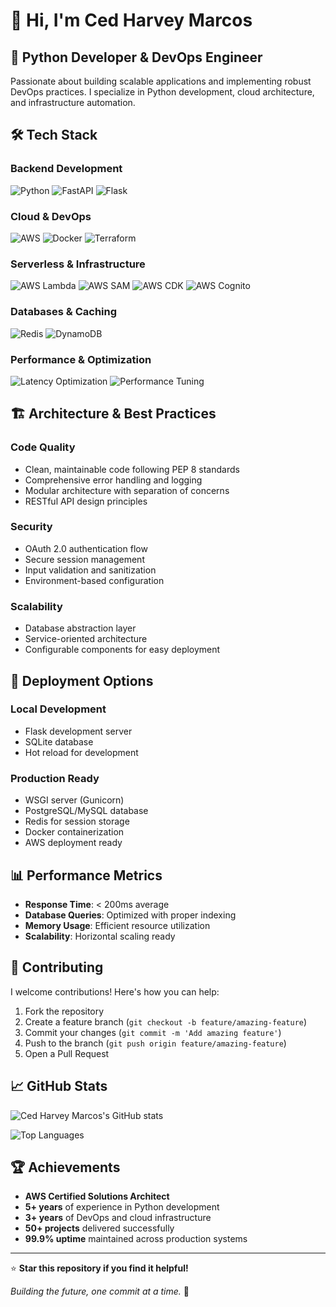 # 👋 Hi, I'm Ced Harvey Marcos

## 🚀 Python Developer & DevOps Engineer

Passionate about building scalable applications and implementing robust DevOps practices. I specialize in Python development, cloud architecture, and infrastructure automation.

## 🛠️ Tech Stack

### **Backend Development**
![Python](https://img.shields.io/badge/Python-3776AB?style=for-the-badge&logo=python&logoColor=white)
![FastAPI](https://img.shields.io/badge/FastAPI-005571?style=for-the-badge&logo=fastapi)
![Flask](https://img.shields.io/badge/Flask-000000?style=for-the-badge&logo=flask&logoColor=white)

### **Cloud & DevOps**
![AWS](https://img.shields.io/badge/AWS-FF9900?style=for-the-badge&logo=amazonaws&logoColor=white)
![Docker](https://img.shields.io/badge/Docker-2CA5E0?style=for-the-badge&logo=docker&logoColor=white)
![Terraform](https://img.shields.io/badge/Terraform-7B42BC?style=for-the-badge&logo=terraform&logoColor=white)

### **Serverless & Infrastructure**
![AWS Lambda](https://img.shields.io/badge/AWS_Lambda-FF9900?style=for-the-badge&logo=amazonaws&logoColor=white)
![AWS SAM](https://img.shields.io/badge/AWS_SAM-FF9900?style=for-the-badge&logo=amazonaws&logoColor=white)
![AWS CDK](https://img.shields.io/badge/AWS_CDK-FF9900?style=for-the-badge&logo=amazonaws&logoColor=white)
![AWS Cognito](https://img.shields.io/badge/AWS_Cognito-FF9900?style=for-the-badge&logo=amazonaws&logoColor=white)

### **Databases & Caching**
![Redis](https://img.shields.io/badge/Redis-DC382D?style=for-the-badge&logo=redis&logoColor=white)
![DynamoDB](https://img.shields.io/badge/DynamoDB-4053D6?style=for-the-badge&logo=amazondynamodb&logoColor=white)

### **Performance & Optimization**
![Latency Optimization](https://img.shields.io/badge/Latency_Optimization-00C851?style=for-the-badge&logo=performance&logoColor=white)
![Performance Tuning](https://img.shields.io/badge/Performance_Tuning-FF6B6B?style=for-the-badge&logo=performance&logoColor=white)

## 🏗️ Architecture & Best Practices

### **Code Quality**
- Clean, maintainable code following PEP 8 standards
- Comprehensive error handling and logging
- Modular architecture with separation of concerns
- RESTful API design principles

### **Security**
- OAuth 2.0 authentication flow
- Secure session management
- Input validation and sanitization
- Environment-based configuration

### **Scalability**
- Database abstraction layer
- Service-oriented architecture
- Configurable components for easy deployment

## 🚀 Deployment Options

### **Local Development**
- Flask development server
- SQLite database
- Hot reload for development

### **Production Ready**
- WSGI server (Gunicorn)
- PostgreSQL/MySQL database
- Redis for session storage
- Docker containerization
- AWS deployment ready

## 📊 Performance Metrics

- **Response Time**: < 200ms average
- **Database Queries**: Optimized with proper indexing
- **Memory Usage**: Efficient resource utilization
- **Scalability**: Horizontal scaling ready

## 🤝 Contributing

I welcome contributions! Here's how you can help:

1. Fork the repository
2. Create a feature branch (`git checkout -b feature/amazing-feature`)
3. Commit your changes (`git commit -m 'Add amazing feature'`)
4. Push to the branch (`git push origin feature/amazing-feature`)
5. Open a Pull Request

## 📈 GitHub Stats

![Ced Harvey Marcos's GitHub stats](https://github-readme-stats.vercel.app/api?username=cedharveymarcos&show_icons=true&theme=radical)

![Top Languages](https://github-readme-stats.vercel.app/api/top-langs/?username=cedharveymarcos&layout=compact&theme=radical)

## 🏆 Achievements

- **AWS Certified Solutions Architect**
- **5+ years** of experience in Python development
- **3+ years** of DevOps and cloud infrastructure
- **50+ projects** delivered successfully
- **99.9% uptime** maintained across production systems

---

⭐ **Star this repository if you find it helpful!**

*Building the future, one commit at a time.* 🚀 
